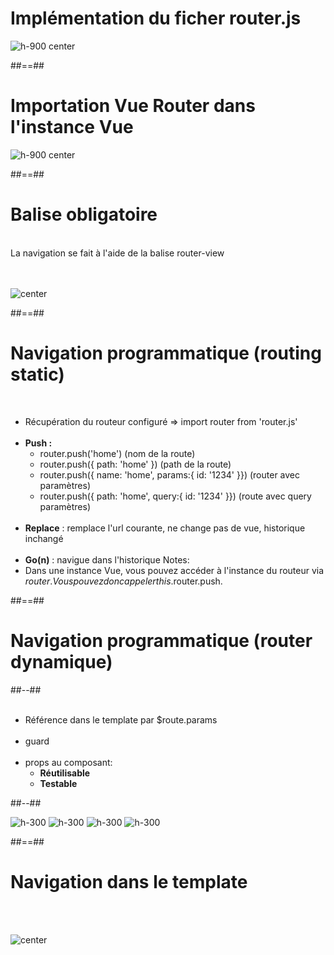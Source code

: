 <!-- .slide" -->
# Implémentation du ficher router.js
![h-900 center](assets/images/school/navigation/router_js.png)

##==##

<!-- .slide" -->
# Importation Vue Router dans l'instance Vue
![h-900 center](assets/images/school/navigation/router_in_instance.png)

##==##

<!-- .slide -->
# Balise obligatoire
<br>
La navigation se fait à l'aide de la balise router-view
<br><br><br>

![center](assets/images/school/navigation/router_view.png)


##==##

<!-- .slide -->
# Navigation programmatique (routing static)
<br>

- Récupération du routeur configuré => import router from 'router.js'<br><br>
- __Push :__
    - router.push('home') (nom de la route)
    - router.push({ path: 'home' }) (path de la route)
    - router.push({ name: 'home', params:{ id: '1234' }}) (router avec paramètres)
    - router.push({ path: 'home', query:{ id: '1234' }}) (route avec query paramètres)<br><br>
- __Replace__ : remplace l'url courante, ne change pas de vue, historique inchangé<br><br>
- __Go(n)__ : navigue dans l'historique
Notes:
 - Dans une instance Vue, vous pouvez accéder à l'instance du routeur via $router. Vous pouvez donc appeler this.$router.push.

##==##

<!-- .slide: class="two-column-layout" -->
# Navigation programmatique (router dynamique)
##--##
<br><br>
- Référence dans le template par $route.params<br><br>
- guard<br><br>
- props au composant:
    - __Réutilisable__
    - __Testable__

##--##

![h-300](assets/images/school/navigation/template_params.png)
![h-300](assets/images/school/navigation/guards.png)
![h-300](assets/images/school/navigation/props_router.png)
![h-300](assets/images/school/navigation/props_component.png)

##==##

<!-- .slide -->
# Navigation dans le template
<br><br>

![center](assets/images/school/navigation/router_templating.png)


